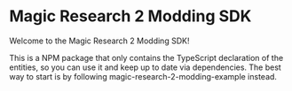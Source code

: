 # Magic Research 2 Modding SDK

Welcome to the Magic Research 2 Modding SDK!

This is a NPM package that only contains the TypeScript declaration of the entities, so you can use it and keep up to date via dependencies. The best way to start
is by following magic-research-2-modding-example instead.